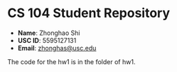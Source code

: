 # CS 104 Student Repository

- **Name**: Zhonghao Shi	
- **USC ID**: 5595127131
- **Email**: zhonghas@usc.edu

The code for the hw1 is in the folder of hw1.